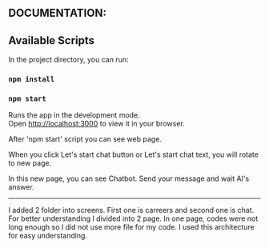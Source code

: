 ## DOCUMENTATION:

## Available Scripts

In the project directory, you can run:
### `npm install`
### `npm start`

Runs the app in the development mode.\
Open [http://localhost:3000](http://localhost:3000) to view it in your browser.

After 'npm start' script you can see web page.

When you click Let's start chat button or Let's start chat text, you will rotate to new page.

In this new page, you can see Chatbot. Send your message and wait AI's answer.



-----


I added 2 folder into screens. First one is carreers and second one is chat. For better understanding I divided into 2 page.
In one page, codes were not long enough so I did not use more file for my code. I used this architecture for easy understanding.



